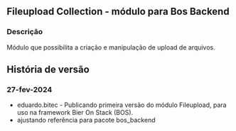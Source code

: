 ## Fileupload Collection - módulo para Bos Backend

### Descrição

Módulo que possibilita a criação e manipulação de upload de arquivos.

## História de versão

### 27-fev-2024

-   eduardo.bitec - Publicando primeira versão do módulo Fileupload, para uso na framework Bier On Stack (BOS).
-   ajustando referência para pacote bos_backend
